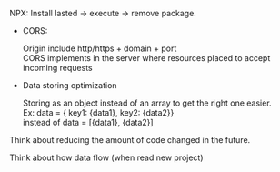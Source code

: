 NPX: Install lasted → execute → remove package.

- CORS:
    
    Origin include http/https + domain + port  
    CORS implements in the server where resources placed to accept incoming requests  
    
- Data storing optimization
    
    Storing as an object instead of an array to get the right one easier.  
    Ex: data = { key1: {data1}, key2: {data2}}  
    instead of data = [{data1}, {data2}]
    

Think about reducing the amount of code changed in the future.

Think about how data flow (when read new project)